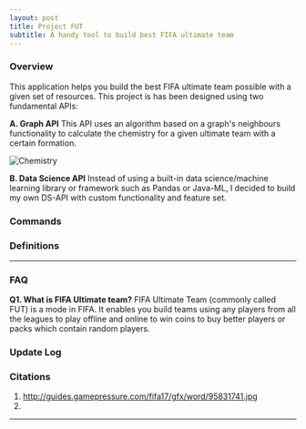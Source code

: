 ```yaml
---
layout: post
title: Project FUT
subtitle: A handy tool to build best FIFA ultimate team
---
```


### Overview
This application helps you build the best FIFA ultimate team possible with a given set of resources. This project is has been designed using two fundamental APIs:

**A. Graph API** 
This API uses an algorithm based on a graph's neighbours functionality to calculate the chemistry for a given ultimate team with a certain formation. 

![Chemistry](http://guides.gamepressure.com/fifa17/gfx/word/95831741.jpg) 

**B. Data Science API** 
Instead of using a built-in data science/machine learning library or framework such as Pandas or Java-ML, I decided to build my own DS-API with custom functionality and feature set.

### Commands

### Definitions

---

### FAQ
**Q1. What is FIFA Ultimate team?**
 FIFA Ultimate Team (commonly called FUT) is a mode in FIFA. It enables you build teams using any players from all the leagues to play offline and online to win coins to buy better players or packs which contain random players.
 
### Update Log

### Citations

1. http://guides.gamepressure.com/fifa17/gfx/word/95831741.jpg
2. 

---
